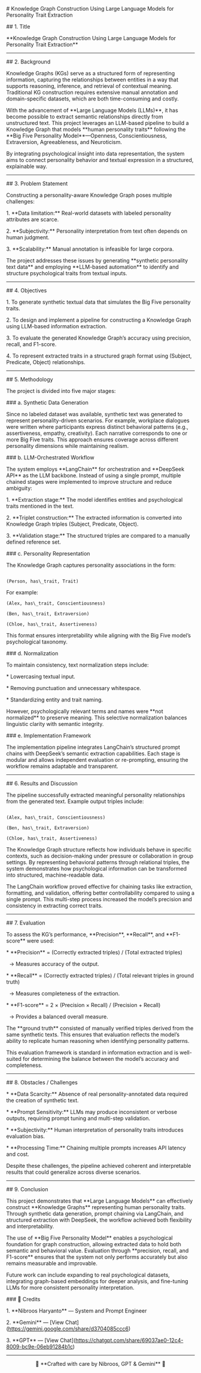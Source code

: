 \# Knowledge Graph Construction Using Large Language Models for Personality Trait Extraction



\## 1. Title



\*\*Knowledge Graph Construction Using Large Language Models for Personality Trait Extraction\*\*



---



\## 2. Background



Knowledge Graphs (KGs) serve as a structured form of representing information, capturing the relationships between entities in a way that supports reasoning, inference, and retrieval of contextual meaning. Traditional KG construction requires extensive manual annotation and domain-specific datasets, which are both time-consuming and costly.



With the advancement of \*\*Large Language Models (LLMs)\*\*, it has become possible to extract semantic relationships directly from unstructured text. This project leverages an LLM-based pipeline to build a Knowledge Graph that models \*\*human personality traits\*\* following the \*\*Big Five Personality Model\*\*—Openness, Conscientiousness, Extraversion, Agreeableness, and Neuroticism.



By integrating psychological insight into data representation, the system aims to connect personality behavior and textual expression in a structured, explainable way.



---



\## 3. Problem Statement



Constructing a personality-aware Knowledge Graph poses multiple challenges:



1\. \*\*Data limitation:\*\* Real-world datasets with labeled personality attributes are scarce.

2\. \*\*Subjectivity:\*\* Personality interpretation from text often depends on human judgment.

3\. \*\*Scalability:\*\* Manual annotation is infeasible for large corpora.



The project addresses these issues by generating \*\*synthetic personality text data\*\* and employing \*\*LLM-based automation\*\* to identify and structure psychological traits from textual inputs.



---



\## 4. Objectives



1\. To generate synthetic textual data that simulates the Big Five personality traits.

2\. To design and implement a pipeline for constructing a Knowledge Graph using LLM-based information extraction.

3\. To evaluate the generated Knowledge Graph’s accuracy using precision, recall, and F1-score.

4\. To represent extracted traits in a structured graph format using (Subject, Predicate, Object) relationships.



---



\## 5. Methodology



The project is divided into five major stages:



\### a. Synthetic Data Generation



Since no labeled dataset was available, synthetic text was generated to represent personality-driven scenarios. For example, workplace dialogues were written where participants express distinct behavioral patterns (e.g., assertiveness, empathy, creativity). Each narrative corresponds to one or more Big Five traits. This approach ensures coverage across different personality dimensions while maintaining realism.



\### b. LLM-Orchestrated Workflow



The system employs \*\*LangChain\*\* for orchestration and \*\*DeepSeek API\*\* as the LLM backbone. Instead of using a single prompt, multiple chained stages were implemented to improve structure and reduce ambiguity:



1\. \*\*Extraction stage:\*\* The model identifies entities and psychological traits mentioned in the text.

2\. \*\*Triplet construction:\*\* The extracted information is converted into Knowledge Graph triples (Subject, Predicate, Object).

3\. \*\*Validation stage:\*\* The structured triples are compared to a manually defined reference set.



\### c. Personality Representation



The Knowledge Graph captures personality associations in the form:



```

(Person, has\_trait, Trait)

```



For example:

`(Alex, has\_trait, Conscientiousness)`

`(Ben, has\_trait, Extraversion)`

`(Chloe, has\_trait, Assertiveness)`



This format ensures interpretability while aligning with the Big Five model’s psychological taxonomy.



\### d. Normalization



To maintain consistency, text normalization steps include:



\* Lowercasing textual input.

\* Removing punctuation and unnecessary whitespace.

\* Standardizing entity and trait naming.



However, psychologically relevant terms and names were \*\*not normalized\*\* to preserve meaning. This selective normalization balances linguistic clarity with semantic integrity.



\### e. Implementation Framework



The implementation pipeline integrates LangChain’s structured prompt chains with DeepSeek’s semantic extraction capabilities. Each stage is modular and allows independent evaluation or re-prompting, ensuring the workflow remains adaptable and transparent.



---



\## 6. Results and Discussion



The pipeline successfully extracted meaningful personality relationships from the generated text. Example output triples include:



```

(Alex, has\_trait, Conscientiousness)

(Ben, has\_trait, Extraversion)

(Chloe, has\_trait, Assertiveness)

```



The Knowledge Graph structure reflects how individuals behave in specific contexts, such as decision-making under pressure or collaboration in group settings. By representing behavioral patterns through relational triples, the system demonstrates how psychological information can be transformed into structured, machine-readable data.



The LangChain workflow proved effective for chaining tasks like extraction, formatting, and validation, offering better controllability compared to using a single prompt. This multi-step process increased the model’s precision and consistency in extracting correct traits.



---



\## 7. Evaluation



To assess the KG’s performance, \*\*Precision\*\*, \*\*Recall\*\*, and \*\*F1-score\*\* were used:



\* \*\*Precision\*\* = (Correctly extracted triples) / (Total extracted triples)

&nbsp; → Measures accuracy of the output.



\* \*\*Recall\*\* = (Correctly extracted triples) / (Total relevant triples in ground truth)

&nbsp; → Measures completeness of the extraction.



\* \*\*F1-score\*\* = 2 × (Precision × Recall) / (Precision + Recall)

&nbsp; → Provides a balanced overall measure.



The \*\*ground truth\*\* consisted of manually verified triples derived from the same synthetic texts. This ensures that evaluation reflects the model’s ability to replicate human reasoning when identifying personality patterns.



This evaluation framework is standard in information extraction and is well-suited for determining the balance between the model’s accuracy and completeness.



---



\## 8. Obstacles / Challenges



\* \*\*Data Scarcity:\*\* Absence of real personality-annotated data required the creation of synthetic text.

\* \*\*Prompt Sensitivity:\*\* LLMs may produce inconsistent or verbose outputs, requiring prompt tuning and multi-step validation.

\* \*\*Subjectivity:\*\* Human interpretation of personality traits introduces evaluation bias.

\* \*\*Processing Time:\*\* Chaining multiple prompts increases API latency and cost.



Despite these challenges, the pipeline achieved coherent and interpretable results that could generalize across diverse scenarios.



---



\## 9. Conclusion



This project demonstrates that \*\*Large Language Models\*\* can effectively construct \*\*Knowledge Graphs\*\* representing human personality traits. Through synthetic data generation, prompt chaining via LangChain, and structured extraction with DeepSeek, the workflow achieved both flexibility and interpretability.



The use of \*\*Big Five Personality Model\*\* enables a psychological foundation for graph construction, allowing extracted data to hold both semantic and behavioral value. Evaluation through \*\*precision, recall, and F1-score\*\* ensures that the system not only performs accurately but also remains measurable and improvable.



Future work can include expanding to real psychological datasets, integrating graph-based embeddings for deeper analysis, and fine-tuning LLMs for more consistent personality interpretation.



\### 🌿 Credits



1\. \*\*Nibroos Haryanto\*\* — System and Prompt Engineer   

2\. \*\*Gemini\*\* — \[View Chat](https://gemini.google.com/share/d3704085ccc6)  

3\. \*\*GPT\*\* — \[View Chat](https://chatgpt.com/share/69037ae0-12c4-8009-bc9e-06eb91284b1c)  



---



<div align="center">



💚 \*\*Crafted with care by Nibroos, GPT \& Gemini\*\* 💚



</div>



